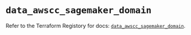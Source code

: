 # `data_awscc_sagemaker_domain`

Refer to the Terraform Registory for docs: [`data_awscc_sagemaker_domain`](https://registry.terraform.io/providers/hashicorp/awscc/0.70.0/docs/data-sources/sagemaker_domain).
